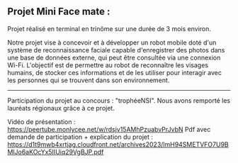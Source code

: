 Projet Mini Face mate :
---------------------------------------
Projet réalisé en terminal en trinôme sur une durée de 3 mois environ.

Notre projet vise à concevoir et à développer un robot mobile doté d'un système de
reconnaissance faciale capable d'enregistrer des photos dans une base de données
externe, qui peut être consultée via une connexion Wi-Fi. L'objectif est de permettre au robot
de reconnaître les visages humains, de stocker ces informations et de les utiliser pour
interagir avec les personnes qui se trouvent dans son environnement.

---------------------------------------

Participation du projet au concours : "trophéeNSI". Nous avons remporté les lauréats régionaux grâce à ce projet.

Vidéo de présentation : https://peertube.monlycee.net/w/rdsjv15AMhPzuabvPrJvbN
Pdf avec demande de participation + explication du projet : https://d1t9mwb4xrtjag.cloudfront.net/archives2023/lmH94SMETVFO7U9BMlJo6aKOcYx5IIUiq29VgBJP.pdf


